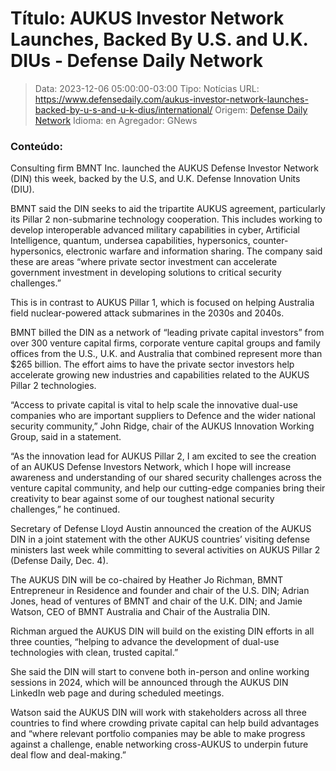 # Título: AUKUS Investor Network Launches, Backed By U.S. and U.K. DIUs - Defense Daily Network

>Data: 2023-12-06 05:00:00-03:00
>Tipo: Notícias
>URL: https://www.defensedaily.com/aukus-investor-network-launches-backed-by-u-s-and-u-k-dius/international/
>Origem: [Defense Daily Network](https://www.defensedaily.com)
>Idioma: en
>Agregador: GNews

### Conteúdo:

Consulting firm BMNT Inc. launched the AUKUS Defense Investor Network (DIN) this week, backed by the U.S, and U.K. Defense Innovation Units (DIU).

BMNT said the DIN seeks to aid the tripartite AUKUS agreement, particularly its Pillar 2 non-submarine technology cooperation. This includes working to develop interoperable advanced military capabilities in cyber, Artificial Intelligence, quantum, undersea capabilities, hypersonics, counter-hypersonics, electronic warfare and information sharing. The company said these are areas “where private sector investment can accelerate government investment in developing solutions to critical security challenges.”

This is in contrast to AUKUS Pillar 1, which is focused on helping Australia field nuclear-powered attack submarines in the 2030s and 2040s.

BMNT billed the DIN as a network of “leading private capital investors” from over 300 venture capital firms, corporate venture capital groups and family offices from the U.S., U.K. and Australia that combined represent more than $265 billion. The effort aims to have the private sector investors help accelerate growing new industries and capabilities related to the AUKUS Pillar 2 technologies.

“Access to private capital is vital to help scale the innovative dual-use companies who are important suppliers to Defence and the wider national security community,” John Ridge, chair of the AUKUS Innovation Working Group, said in a statement.

“As the innovation lead for AUKUS Pillar 2, I am excited to see the creation of an AUKUS Defense Investors Network, which I hope will increase awareness and understanding of our shared security challenges across the venture capital community, and help our cutting-edge companies bring their creativity to bear against some of our toughest national security challenges,” he continued.

Secretary of Defense Lloyd Austin announced the creation of the AUKUS DIN in a joint statement with the other AUKUS countries’ visiting defense ministers last week while committing to several activities on AUKUS Pillar 2 (Defense Daily, Dec. 4).

The AUKUS DIN will be co-chaired by Heather Jo Richman, BMNT Entrepreneur in Residence and founder and chair of the U.S. DIN; Adrian Jones, head of ventures of BMNT and chair of the U.K. DIN; and Jamie Watson, CEO of BMNT Australia and Chair of the Australia DIN.

Richman argued the AUKUS DIN will build on the existing DIN efforts in all three counties, “helping to advance the development of dual-use technologies with clean, trusted capital.”

She said the DIN will start to convene both in-person and online working sessions in 2024, which will be announced through the AUKUS DIN LinkedIn web page and during scheduled meetings.

Watson said the AUKUS DIN will work with stakeholders across all three countries to find where crowding private capital can help build advantages and “where relevant portfolio companies may be able to make progress against a challenge, enable networking cross-AUKUS to underpin future deal flow and deal-making.”
